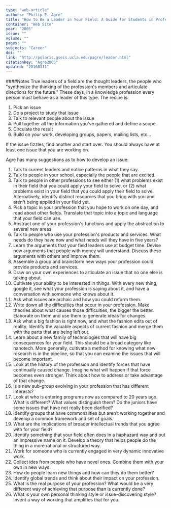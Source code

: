 ```yaml
---
type: "web-article"
authors: "Philip E. Agre"
title: "How to Be a Leader in Your Field: A Guide for Students in Professional Schools"
container: "Web Site"
year: "2005"
issue: ""
volume: ""
pages: ""
subjects: "Career"
doi: ""
link: "http://polaris.gseis.ucla.edu/pagre/leader.html"
citationkey: "Agre2005"
updated: "20160311"
---
```


####Notes
True leaders of a field are the thought leaders, the people who "synthesize the thinking of the profession's members and articulate directions for the future." These days, in a knowledge profession every person must behave as a leader of this type. The recipe is:

1. Pick an issue 
2. Do a project to study that issue
3. Talk to relevant people about the issue
4. Pull together all the information you've gathered and define a scope.
5. Circulate the result
6. Build on your work, developing groups, papers, mailing lists, etc...

If the issue fizzles, find another and start over. You should always have at least one issue that you are working on.

Agre has many suggestions as to how to develop an issue:

1. Talk to current leaders and notice patterns in what they say.
2. Talk to people in your school, especially the people that are excited.
3. Talk to people in other professions to see either (1) what problems exist in their field that you could apply your field to solve, or (2) what problems exist in your field that you could apply their field to solve. Alternatively, identify distinct resources that you bring with you and aren't being applied in your field yet.
4. Pick a topic in your profession that you hope to work on one day, and read about other fields. Translate that topic into a topic and language that your field can use.
5. Abstract one of your profession's functions and apply the abstraction to several new areas.
6. Talk to people who use your profession's products and services. What needs do they have now and what needs will they have in five years?
7. Learn the arguments that your field leaders use at budget time. Devise new arguments that people with money will understand. Discuss these arguments with others and improve them.
8. Assemble a group and brainstorm new ways your profession could provide products and services.
9. Draw on your own experiences to articulate an issue that no one else is talking about.
10. Cultivate your ability to be interested in things. With every new thing, google it, see what your profession is saying about it, and have a conversation with someone who knows about it.
11. Ask what issues are archaic and how you could reform them.
12. Write down all the difficulties that occur in your profession. Make theories about what causes those difficulties, the bigger the better. Elaborate on them and use them to generate ideas for changes.
13. Ask what a big fashion is right now, and what the fashion edits out of reality. Identify the valuable aspects of current fashion and merge them with the parts that are being left out.
14. Learn about a new family of technologies that will have big consequences for your field. This should be a broad category like nanotech. More generally, cultivate a method for knowing what new research is in the pipeline, so that you can examine the issues that will become important.
15. Look at the history of the profession and identify forces that have continually caused change. Imagine what will happen if that force becomes even stronger. Think about how to address or take advantage of that change.
16. Is a new sub-group evolving in your profession that has different interests?
17. Look at who is entering programs now as compared to 20 years ago. What is different? What values distinguish them? Do the juniors have some issues that have not really been clarified?
18. Identify groups that have commonalities but aren't working together and develop a common framework and set of goals.
19. What are the implications of broader intellectual trends that you agree with for your field?
20. Identify something that your field often does in a haphazard way and put an impressive name on it. Develop a theory that helps people do the thing in a more rational or structured way.
21. Work for someone who is currently engaged in very dynamic innovative work.
22. Collect ides from people who have novel ones. Combine them with your own in new ways.
23. How do people learn new things and how can they do them better?
24. Identify global trends and think about their impact on your profession.
25. What is the real purpose of your profession? What would be a very different way of achieving that purpose than is currently done?
26. What is your own personal thinking style or issue-discovering style? Invent a way of working that amplifies that for you.